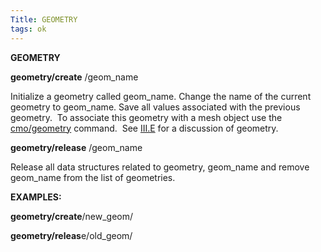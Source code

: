 ```yaml
---
Title: GEOMETRY
tags: ok
---
```


 **GEOMETRY**

  **geometry/create** /geom\_name
 
  Initialize a geometry called geom\_name. Change the name of the
  current geometry to geom\_name. Save all values associated with the
  previous geometry.  To associate this geometry with a mesh object
  use the [cmo/geometry](cmo/cmo_geom.md) command.  See [III.E](/pages/docs/geometries.md) for a
  discussion of geometry.
 
  **geometry/release** /geom\_name
 
  Release all data structures related to geometry, geom\_name and
  remove geom\_name from the list of geometries.

 **EXAMPLES:**

  **geometry/create**/new\_geom/

  **geometry/releas**e/old\_geom/

   

   

 

